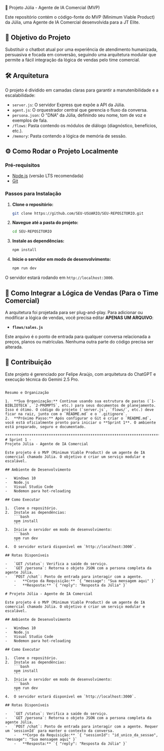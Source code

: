 🚀 Projeto Júlia - Agente de IA Comercial (MVP)

Este repositório contém o código-fonte do MVP (Minimum Viable Product) da Júlia, uma Agente de IA Comercial desenvolvida para a JT Elite.

## 🎯 Objetivo do Projeto

Substituir o chatbot atual por uma experiência de atendimento humanizada, persuasiva e focada em conversão, seguindo uma arquitetura modular que permite a fácil integração da lógica de vendas pelo time comercial.

## 🛠️ Arquitetura

O projeto é dividido em camadas claras para garantir a manutenibilidade e a escalabilidade:

-   `server.js`: O servidor Express que expõe a API da Júlia.
-   `agent.js`: O orquestrador central que gerencia o fluxo da conversa.
-   `persona.json`: O "DNA" da Júlia, definindo seu nome, tom de voz e exemplos de fala.
-   `/flows`: Pasta contendo os módulos de diálogo (diagnóstico, benefícios, etc.).
-   `/memory`: Pasta contendo a lógica de memória de sessão.

## ⚙️ Como Rodar o Projeto Localmente

### Pré-requisitos

-   [Node.js](https://nodejs.org/) (versão LTS recomendada)
-   [Git](https://git-scm.com/)

### Passos para Instalação

1.  **Clone o repositório:**
    ```bash
    git clone https://github.com/SEU-USUARIO/SEU-REPOSITORIO.git
    ```

2.  **Navegue até a pasta do projeto:**
    ```bash
    cd SEU-REPOSITORIO
    ```

3.  **Instale as dependências:**
    ```bash
    npm install
    ```

4.  **Inicie o servidor em modo de desenvolvimento:**
    ```bash
    npm run dev
    ```

O servidor estará rodando em `http://localhost:3000`.

## 🔌 Como Integrar a Lógica de Vendas (Para o Time Comercial)

A arquitetura foi projetada para ser plug-and-play. Para adicionar ou modificar a lógica de vendas, você precisa editar **APENAS UM ARQUIVO**:

-   **`flows/sales.js`**

Este arquivo é o ponto de entrada para qualquer conversa relacionada a preços, planos ou matrículas. Nenhuma outra parte do código precisa ser alterada.

## 🤝 Contribuição

Este projeto é gerenciado por Felipe Araújo, com arquitetura do ChatGPT e execução técnica do Gemini 2.5 Pro.
```

Resumo e Organização

1.  **Sua Organização:** Continue usando sua estrutura de pastas (`1-BIBLIOTECA`, `2-PROMPTS`, etc.) para seus documentos de planejamento. Isso é ótimo. O código do projeto (`server.js`, `flows/`, etc.) deve ficar na raiz, junto com o `README.md` e o `.gitignore`.
2.  **Próximo Passo:** Após configurar o Git e criar o `README.md`, você está oficialmente pronto para iniciar o **Sprint 1**. O ambiente está preparado, seguro e documentado.

****************************************************************************************************************
# Sprint 1 - 
Projeto Júlia - Agente de IA Comercial

Este projeto é o MVP (Minimum Viable Product) de um agente de IA comercial chamado Júlia. O objetivo é criar um serviço modular e escalável.

## Ambiente de Desenvolvimento

-   Windows 10
-   Node.js
-   Visual Studio Code
-   Nodemon para hot-reloading

## Como Executar

1.  Clone o repositório.
2.  Instale as dependências:
    ```bash
    npm install
    ```
3.  Inicie o servidor em modo de desenvolvimento:
    ```bash
    npm run dev
    ```
4.  O servidor estará disponível em `http://localhost:3000`.

## Rotas Disponíveis

-   `GET /status`: Verifica a saúde do serviço.
-   `GET /persona`: Retorna o objeto JSON com a persona completa da agente Júlia.
-   `POST /chat`: Ponto de entrada para interagir com a agente.
    -   **Corpo da Requisição:** `{ "message": "Sua mensagem aqui" }`
    -   **Resposta:** `{ "reply": "Resposta da Júlia" }`

# Projeto Júlia - Agente de IA Comercial

Este projeto é o MVP (Minimum Viable Product) de um agente de IA comercial chamado Júlia. O objetivo é criar um serviço modular e escalável.

## Ambiente de Desenvolvimento

-   Windows 10
-   Node.js
-   Visual Studio Code
-   Nodemon para hot-reloading

## Como Executar

1.  Clone o repositório.
2.  Instale as dependências:
    ```bash
    npm install
    ```
3.  Inicie o servidor em modo de desenvolvimento:
    ```bash
    npm run dev
    ```
4.  O servidor estará disponível em `http://localhost:3000`.

## Rotas Disponíveis

-   `GET /status`: Verifica a saúde do serviço.
-   `GET /persona`: Retorna o objeto JSON com a persona completa da agente Júlia.
-   `POST /chat`: Ponto de entrada para interagir com a agente. Requer um `sessionId` para manter o contexto da conversa.
    -   **Corpo da Requisição:** `{ "sessionId": "id_unico_da_sessao", "message": "Sua mensagem aqui" }`
    -   **Resposta:** `{ "reply": "Resposta da Júlia" }`

    
